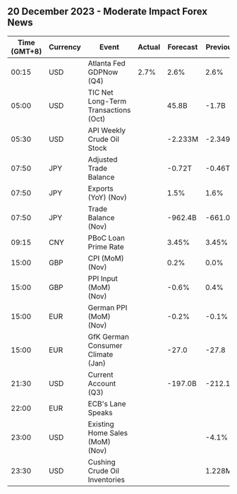## 20 December 2023 - Moderate Impact Forex News

| Time (GMT+8) | Currency | Event | Actual | Forecast | Previous |
|------|----------|-------|--------|----------|----------|
| 00:15 | USD | Atlanta Fed GDPNow (Q4) | 2.7% | 2.6% | 2.6% |
| 05:00 | USD | TIC Net Long-Term Transactions (Oct) |  | 45.8B | -1.7B |
| 05:30 | USD | API Weekly Crude Oil Stock |  | -2.233M | -2.349M |
| 07:50 | JPY | Adjusted Trade Balance |  | -0.72T | -0.46T |
| 07:50 | JPY | Exports (YoY) (Nov) |  | 1.5% | 1.6% |
| 07:50 | JPY | Trade Balance (Nov) |  | -962.4B | -661.0B |
| 09:15 | CNY | PBoC Loan Prime Rate |  | 3.45% | 3.45% |
| 15:00 | GBP | CPI (MoM) (Nov) |  | 0.2% | 0.0% |
| 15:00 | GBP | PPI Input (MoM) (Nov) |  | -0.6% | 0.4% |
| 15:00 | EUR | German PPI (MoM) (Nov) |  | -0.2% | -0.1% |
| 15:00 | EUR | GfK German Consumer Climate (Jan) |  | -27.0 | -27.8 |
| 21:30 | USD | Current Account (Q3) |  | -197.0B | -212.1B |
| 22:00 | EUR | ECB's Lane Speaks |  |  |  |
| 23:00 | USD | Existing Home Sales (MoM) (Nov) |  |  | -4.1% |
| 23:30 | USD | Cushing Crude Oil Inventories |  |  | 1.228M |
